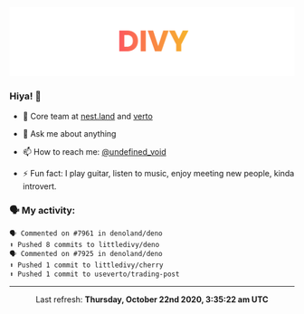 
![](https://github.com/divy-work/divy-work/raw/master/assets/divy.png)

### Hiya! 👋

- 🔭 Core team at [nest.land](https://github.com/nestdotland/nest.land) and [verto](https://github.com/useverto/verto)

- 💬 Ask me about anything

- 📫 How to reach me: [@undefined_void](https://instagram.com/divy.exe)

- ⚡ Fun fact: I play guitar, listen to music, enjoy meeting new people, kinda introvert.

### 🗣 My activity:

```
🗣 Commented on #7961 in denoland/deno
⬆️ Pushed 8 commits to littledivy/deno
🗣 Commented on #7925 in denoland/deno
⬆️ Pushed 1 commit to littledivy/cherry
⬆️ Pushed 1 commit to useverto/trading-post
```

------------
<p align="center">Last refresh: <b>Thursday, October 22nd 2020, 3:35:22 am UTC</b></p>
